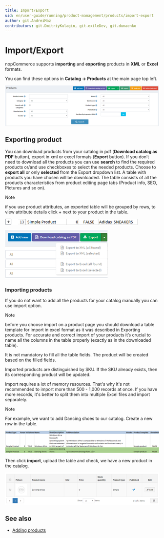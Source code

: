 ```yaml
---
title: Import/Export
uid: en/user-guide/running/product-management/products/import-export
author: git.AndreiMaz
contributors: git.DmitriyKulagin, git.exileDev, git.dunaenko
---
```

# Import/Export

nopCommerce supports **importing** and **exporting** products in **XML** or **Excel** formats.

 You can find these options in **Catalog → Products** at the main page top left.

![Products](_static/import-export/products3.png)

## Exporting product

You can download products from your catalog in pdf (**Download catalog as PDF** button), export in xml or excel formats (**Export** button). If you don’t need to download all the products you can use **search** to find the required products or/and use checkboxes to select the needed products. Choose to **export all** or only **selected** from the Export dropdown list. A table with products you have chosen will be downloaded. The table consists of all the products characteristics from product editing page tabs (Product info, SEO, Pictures and so on).

> [!NOTE]
>  if you use product attributes, an exported table will be grouped by rows, to view attribute details click + next to your product in the table.

![simple product](_static/import-export/simple_product.png)

![exporting product](_static/import-export/exporting_product.png)

### Importing products

If you do not want to add all the products for your catalog manually you can use import option.

> [!NOTE]
>  before you choose import on a product page you should download a table template for import in excel format as it was described in Exporting products.  For accurate and correct import of your products it’s crucial to name all the columns in the table properly (exactly as in the downloaded table).

It is not mandatory to fill all the table fields. The product will be created based on the filled fields.

Imported products are distinguished by SKU. If the SKU already exists, then its corresponding product will be updated.

Import requires a lot of memory resources. That's why it's not recommended to import more than 500 - 1,000 records at once. If you have more records, it's better to split them into multiple Excel files and import separately.

> [!NOTE]
>  For example, we want to add Dancing shoes to our catalog. Create a new row in the table.

![product table](_static/import-export/product_table.png)

Then click **import**, upload the table and check, we have a new product in the catalog.

![product catalog](_static/import-export/product_catalog.png)

## See also

* [Adding products](xref:en/user-guide/running/product-management/products/adding-products/index)
